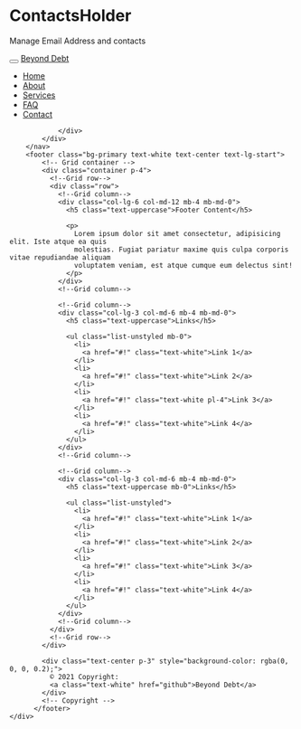 # ContactsHolder
Manage Email Address and contacts
<!DOCTYPE html>
<html lang="en">

<head>
    <meta charset="UTF-8">
    <meta http-equiv="X-UA-Compatible" content="IE=edge">
    <meta name="viewport" content="width=device-width, initial-scale=1.0">
    <link rel="stylesheet" href="./css/bootstrap.css">
    <link rel="stylesheet" href="./css/bootstrap.min.css">
    <title>Beyond Debt</title>
</head>

<body>
    <div class="container-fluid">
        <nav class="navbar navbar-expand-lg navbar-right navbar-light bg-light">
            <div class="container">
                <button class="navbar-toggler" type="button" data-bs-toggle="collapse"
                    data-bs-target="#navbarTogglerDemo03" aria-controls="navbarTogglerDemo03" aria-expanded="false"
                    aria-label="Toggle navigation">
                    <span class="navbar-toggler-icon"></span>
                </button>
                <a class="navbar-brand fs-1" href="#">Beyond Debt</a>
                <div class="collapse navbar-collapse " id="navbarTogglerDemo03">
                    <ul class="navbar-nav position-absolute  end-0">
                        <li class="nav-item pl-3">
                            <a class="nav-link pl-3 active" aria-current="page" href="#">Home</a>
                        </li>
                        <li class="nav-item pl-3">
                            <a class="nav-link pl-3" href="#">About</a>
                        </li>
                        <li class="nav-item pl-3">
                            <a class="nav-link pl-3" href="#">Services</a>
                        </li>
                        <li class="nav-item pl-3">
                            <a class="nav-link pl-3" href="#">FAQ</a>
                        </li>
                        <li class="nav-item pl-3">
                            <a class="nav-link pl-3" href="#">Contact</a>
                        </li>
                    </ul>
                    
                </div>
            </div>
        </nav>
        <footer class="bg-primary text-white text-center text-lg-start">
            <!-- Grid container -->
            <div class="container p-4">
              <!--Grid row-->
              <div class="row">
                <!--Grid column-->
                <div class="col-lg-6 col-md-12 mb-4 mb-md-0">
                  <h5 class="text-uppercase">Footer Content</h5>
          
                  <p>
                    Lorem ipsum dolor sit amet consectetur, adipisicing elit. Iste atque ea quis
                    molestias. Fugiat pariatur maxime quis culpa corporis vitae repudiandae aliquam
                    voluptatem veniam, est atque cumque eum delectus sint!
                  </p>
                </div>
                <!--Grid column-->
          
                <!--Grid column-->
                <div class="col-lg-3 col-md-6 mb-4 mb-md-0">
                  <h5 class="text-uppercase">Links</h5>
          
                  <ul class="list-unstyled mb-0">
                    <li>
                      <a href="#!" class="text-white">Link 1</a>
                    </li>
                    <li>
                      <a href="#!" class="text-white">Link 2</a>
                    </li>
                    <li>
                      <a href="#!" class="text-white pl-4">Link 3</a>
                    </li>
                    <li>
                      <a href="#!" class="text-white">Link 4</a>
                    </li>
                  </ul>
                </div>
                <!--Grid column-->
          
                <!--Grid column-->
                <div class="col-lg-3 col-md-6 mb-4 mb-md-0">
                  <h5 class="text-uppercase mb-0">Links</h5>
          
                  <ul class="list-unstyled">
                    <li>
                      <a href="#!" class="text-white">Link 1</a>
                    </li>
                    <li>
                      <a href="#!" class="text-white">Link 2</a>
                    </li>
                    <li>
                      <a href="#!" class="text-white">Link 3</a>
                    </li>
                    <li>
                      <a href="#!" class="text-white">Link 4</a>
                    </li>
                  </ul>
                </div>
                <!--Grid column-->
              </div>
              <!--Grid row-->
            </div>
            
            <div class="text-center p-3" style="background-color: rgba(0, 0, 0, 0.2);">
              © 2021 Copyright:
              <a class="text-white" href="github">Beyond Debt</a>
            </div>
            <!-- Copyright -->
          </footer>
    </div>
</body>

</html>
